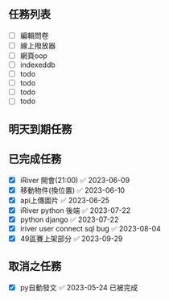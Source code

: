 
## 任務列表
- [ ] 編輯問卷
- [ ] 線上撥放器
- [ ] 網頁oop
- [ ] indexeddb
- [ ] todo
- [ ] todo
- [ ] todo
- [ ] todo

## 明天到期任務

## 已完成任務
- [x] iRiver 開會(21:00) ✅ 2023-06-09
- [x] 移動物件(換位置) ✅ 2023-06-10
- [x] api上傳圖片 ✅ 2023-06-25
- [x] iRiver python 後端 ✅ 2023-07-22
- [x] python django ✅ 2023-07-22
- [x] iriver user connect sql bug ✅ 2023-08-04
- [x] 49區賽上架部分 ✅ 2023-09-29

## 取消之任務
- [x] py自動發文 ✅ 2023-05-24 已被完成